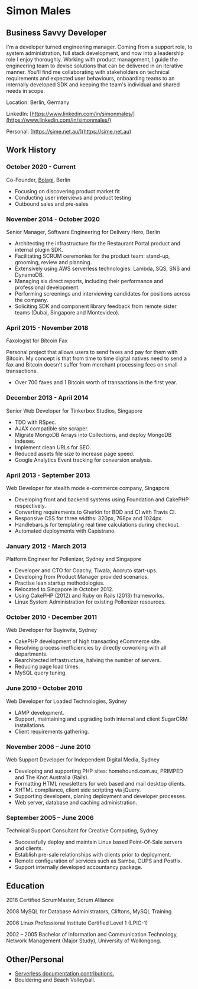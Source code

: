 Simon Males
===========

Business Savvy Developer
------------------------
I'm a developer turned engineering manager. Coming from a support role, to system administration, full stack development, and now into a leadership role I enjoy thoroughly. Working with product management, I guide the engineering team to devise solutions that can be delivered in an iterative manner. You'll find me collaborating with stakeholders on technical requirements and expected user behaviours, onboarding teams to an internally developed SDK and keeping the team's individual and shared needs in scope.

Location: Berlin, Germany

LinkedIn: [https://www.linkedin.com/in/simonmales/](https://www.linkedin.com/in/simonmales/)

Personal: [https://sime.net.au/](https://sime.net.au)

Work History
------------

### October 2020 - Current
Co-Founder, [Bojagi](https://bojagi.io), Berlin

* Focusing on discovering product market fit
* Conducting user interviews and product testing
* Outbound sales and pre-sales

### November 2014 - October 2020
Senior Manager, Software Engineering for Delivery Hero, Berlin

* Architecting the infrastructure for the Restaurant Portal product and internal plugin SDK.
* Facilitating SCRUM ceremonies for the product team: stand-up, grooming, review and planning.
* Extensively using AWS serverless technologies: Lambda, SQS, SNS and DynamoDB.
* Managing six direct reports, including their performance and professional development.
* Performing screenings and interviewing candidates for positions across the company.
* Soliciting SDK and component library feedback from remote sister teams (Dubai, Singapore and Montevideo).

### April 2015 - November 2018
Faxologist for Bitcoin Fax

Personal project that allows users to send faxes and pay for them with Bitcoin. My concept is that from time to time digital natives need to send a fax and Bitcoin doesn't suffer from merchant processing fees on small transactions.

* Over 700 faxes and 1 Bitcoin worth of transactions in the first year.

### December 2013 - April 2014
Senior Web Developer for Tinkerbox Studios, Singapore

* TDD with RSpec.
* AJAX compatible site scraper.
* Migrate MongoDB Arrays into Collections, and deploy MongoDB indexes.
* Implement clean URLs for SEO.
* Reduced assets file size to increase page speed.
* Google Analytics Event tracking for conversion analysis.

### April 2013 - September 2013
Web Developer for stealth mode e-commerce company, Singapore

* Developing front and backend systems using Foundation and CakePHP respectively.
* Converting requirements to Gherkin for BDD and CI with Travis CI.
* Responsive CSS for three widths: 320px, 768px and 1024px.
* Handlebars.js for templating real time calculations during checkout.
* Automated deployments with Capistrano.

### January 2012 - March 2013
Platform Engineer for Pollenizer, Sydney and Singapore

* Developer and CTO for Coachy, Tiwala, Accruto start-ups.
* Developing from Product Manager provided scenarios.
* Practise lean startup methodologies.
* Relocated to Singapore in October 2012.
* Using CakePHP (2012) and Ruby on Rails (2013) frameworks.
* Linux System Administration for existing Pollenizer resources.

### October 2010 - December 2011
Web Developer for Buyinvite, Sydney

* CakePHP development of high transacting eCommerce site.
* Resolving process inefficiencies by directly coworking with all departments.
* Rearchitected infrastructure, halving the number of servers.
* Reducing page load times.
* MySQL query tuning.

### June 2010 - October 2010
Web Developer for Loaded Technologies, Sydney

* LAMP development.
* Support, maintaining and upgrading both internal and client SugarCRM installations.
* Client requirements gathering.

### November 2006 – June 2010
Web Support Developer for Independent Digital Media, Sydney

* Developing and supporting PHP sites: homehound.com.au, PRIMPED and The Knot Australia (Rails).
* Formatting HTML newsletters for web based and mail desktop clients.
* XHTML compliance, client side scripting via jQuery.
* Supporting developers, planing deployment and developer processes.
* Web server, database and caching administration.

### September 2005 – June 2006
Technical Support Consultant for Creative Computing, Sydney

* Successfully deploy and maintain Linux based Point-Of-Sale servers and clients.
* Establish pre-sale relationships with clients prior to deployment.
* Remote configuration of services such as Samba, CUPS and Postfix.
* Support internally developed accountancy package.

Education
---------
2016
Certified ScrumMaster, Scrum Alliance

2008
MySQL for Database Administrators, Cliftons, MySQL Training

2006
Linux Professional Institute Certified Level 1 (LPIC-1)

2002 – 2005
Bachelor of Information and Communication Technology, Network Management (Major Study), University of Wollongong.


Other/Personal
--------------
* [Serverless documentation contributions.](https://github.com/serverless/serverless/commits/master?author=sime)
* Bouldering and Beach Volleyball.
